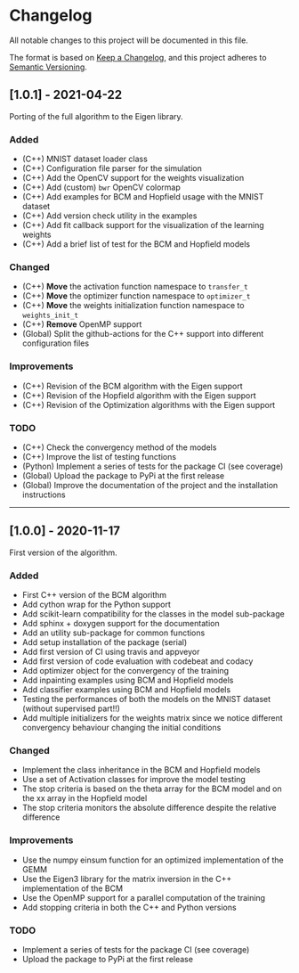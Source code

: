 # Changelog

All notable changes to this project will be documented in this file.

The format is based on [Keep a Changelog](https://keepachangelog.com/en/1.0.0/), and this project adheres to [Semantic Versioning](https://semver.org/spec/v2.0.0.html).

## [1.0.1] - 2021-04-22

Porting of the full algorithm to the Eigen library.

### Added

- (C++) MNIST dataset loader class
- (C++) Configuration file parser for the simulation
- (C++) Add the OpenCV support for the weights visualization
- (C++) Add (custom) `bwr` OpenCV colormap
- (C++) Add examples for BCM and Hopfield usage with the MNIST dataset
- (C++) Add version check utility in the examples
- (C++) Add fit callback support for the visualization of the learning weights
- (C++) Add a brief list of test for the BCM and Hopfield models

### Changed

- (C++) **Move** the activation function namespace to `transfer_t`
- (C++) **Move** the optimizer function namespace to `optimizer_t`
- (C++) **Move** the weights initialization function namespace to `weights_init_t`
- (C++) **Remove** OpenMP support
- (Global) Split the github-actions for the C++ support into different configuration files

### Improvements

- (C++) Revision of the BCM algorithm with the Eigen support
- (C++) Revision of the Hopfield algorithm with the Eigen support
- (C++) Revision of the Optimization algorithms with the Eigen support

### TODO

- (C++) Check the convergency method of the models
- (C++) Improve the list of testing functions
- (Python) Implement a series of tests for the package CI (see coverage)
- (Global) Upload the package to PyPi at the first release
- (Global) Improve the documentation of the project and the installation instructions

--------------------------------------------------------------------------------------------------


## [1.0.0] - 2020-11-17

First version of the algorithm.

### Added

- First C++ version of the BCM algorithm
- Add cython wrap for the Python support
- Add scikit-learn compatibility for the classes in the model sub-package
- Add sphinx + doxygen support for the documentation
- Add an utility sub-package for common functions
- Add setup installation of the package (serial)
- Add first version of CI using travis and appveyor
- Add first version of code evaluation with codebeat and codacy
- Add optimizer object for the convergency of the training
- Add inpainting examples using BCM and Hopfield models
- Add classifier examples using BCM and Hopfield models
- Testing the performances of both the models on the MNIST dataset (without supervised part!!)
- Add multiple initializers for the weights matrix since we notice different convergency behaviour changing the initial conditions

### Changed

- Implement the class inheritance in the BCM and Hopfield models
- Use a set of Activation classes for improve the model testing
- The stop criteria is based on the theta array for the BCM model and on the xx array in the Hopfield model
- The stop criteria monitors the absolute difference despite the relative difference

### Improvements

- Use the numpy einsum function for an optimized implementation of the GEMM
- Use the Eigen3 library for the matrix inversion in the C++ implementation of the BCM
- Use the OpenMP support for a parallel computation of the training
- Add stopping criteria in both the C++ and Python versions

### TODO

- Implement a series of tests for the package CI (see coverage)
- Upload the package to PyPi at the first release

